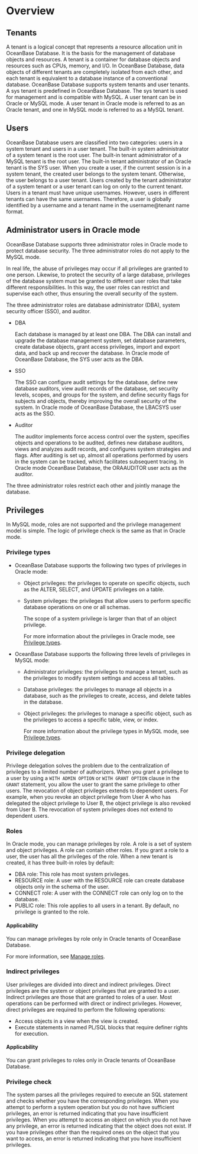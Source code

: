 
# Overview

## Tenants

A tenant is a logical concept that represents a resource allocation unit in OceanBase Database. It is the basis for the management of database objects and resources. A tenant is a container for database objects and resources such as CPUs, memory, and I/O. In OceanBase Database, data objects of different tenants are completely isolated from each other, and each tenant is equivalent to a database instance of a conventional database. OceanBase Database supports system tenants and user tenants. A sys tenant is predefined in OceanBase Database. The sys tenant is used for management and is compatible with MySQL. A user tenant can be in Oracle or MySQL mode. A user tenant in Oracle mode is referred to as an Oracle tenant, and one in MySQL mode is referred to as a MySQL tenant.

## Users

OceanBase Database users are classified into two categories: users in a system tenant and users in a user tenant. The built-in system administrator of a system tenant is the root user. The built-in tenant administrator of a MySQL tenant is the root user. The built-in tenant administrator of an Oracle tenant is the SYS user. When you create a user, if the current session is in a system tenant, the created user belongs to the system tenant. Otherwise, the user belongs to a user tenant. Users created by the tenant administrator of a system tenant or a user tenant can log on only to the current tenant. Users in a tenant must have unique usernames. However, users in different tenants can have the same usernames. Therefore, a user is globally identified by a username and a tenant name in the username@tenant name format.

## Administrator users in Oracle mode

OceanBase Database supports three administrator roles in Oracle mode to protect database security. The three administrator roles do not apply to the MySQL mode.

In real life, the abuse of privileges may occur if all privileges are granted to one person. Likewise, to protect the security of a large database, privileges of the database system must be granted to different user roles that take different responsibilities. In this way, the user roles can restrict and supervise each other, thus ensuring the overall security of the system.

The three administrator roles are database administrator (DBA), system security officer (SSO), and auditor.

* DBA

   Each database is managed by at least one DBA. The DBA can install and upgrade the database management system, set database parameters, create database objects, grant access privileges, import and export data, and back up and recover the database. In Oracle mode of OceanBase Database, the SYS user acts as the DBA.

* SSO

   The SSO can configure audit settings for the database, define new database auditors, view audit records of the database, set security levels, scopes, and groups for the system, and define security flags for subjects and objects, thereby improving the overall security of the system. In Oracle mode of OceanBase Database, the LBACSYS user acts as the SSO.

* Auditor

   The auditor implements force access control over the system, specifies objects and operations to be audited, defines new database auditors, views and analyzes audit records, and configures system strategies and flags. After auditing is set up, almost all operations performed by users in the system can be tracked, which facilitates subsequent tracing. In Oracle mode OceanBase Database, the ORAAUDITOR user acts as the auditor.

The three administrator roles restrict each other and jointly manage the database.

## Privileges

In MySQL mode, roles are not supported and the privilege management model is simple. The logic of privilege check is the same as that in Oracle mode.

### Privilege types

* OceanBase Database supports the following two types of privileges in Oracle mode:

   * Object privileges: the privileges to operate on specific objects, such as the ALTER, SELECT, and UPDATE privileges on a table.

   * System privileges: the privileges that allow users to perform specific database operations on one or all schemas.

      The scope of a system privilege is larger than that of an object privilege.

      For more information about the privileges in Oracle mode, see [Privilege types](3.permission-of-oracle-mode/1.permission-classification-of-oracle-mode.md).

* OceanBase Database supports the following three levels of privileges in MySQL mode:

   * Administrator privileges: the privileges to manage a tenant, such as the privileges to modify system settings and access all tables.

   * Database privileges: the privileges to manage all objects in a database, such as the privileges to create, access, and delete tables in the database.

   * Object privileges: the privileges to manage a specific object, such as the privileges to access a specific table, view, or index.

      For more information about the privilege types in MySQL mode, see [Privilege types](../2.user-and-permission/2.permission-of-mysql-mode/1.permission-classification-of-mysql.md).

### Privilege delegation

Privilege delegation solves the problem due to the centralization of privileges to a limited number of authorizers. When you grant a privilege to a user by using a `WITH ADMIN OPTION` or `WITH GRANT OPTION` clause in the `GRANT` statement, you allow the user to grant the same privilege to other users. The revocation of object privileges extends to dependent users. For example, when you revoke an object privilege from User A who has delegated the object privilege to User B, the object privilege is also revoked from User B. The revocation of system privileges does not extend to dependent users.

### Roles

In Oracle mode, you can manage privileges by role. A role is a set of system and object privileges. A role can contain other roles. If you grant a role to a user, the user has all the privileges of the role. When a new tenant is created, it has three built-in roles by default:

* DBA role: This role has most system privileges.
* RESOURCE role: A user with the RESOURCE role can create database objects only in the schema of the user.
* CONNECT role: A user with the CONNECT role can only log on to the database.
* PUBLIC role: This role applies to all users in a tenant. By default, no privilege is granted to the role.

<main id="notice">
    <h4>Applicability</h4>
    <p>You can manage privileges by role only in Oracle tenants of OceanBase Database. </p>
</main>

For more information, see [Manage roles](../2.user-and-permission/3.permission-of-oracle-mode/4.roles-of-oracle-mode.md).

### Indirect privileges

User privileges are divided into direct and indirect privileges. Direct privileges are the system or object privileges that are granted to a user. Indirect privileges are those that are granted to roles of a user. Most operations can be performed with direct or indirect privileges. However, direct privileges are required to perform the following operations:

* Access objects in a view when the view is created.
* Execute statements in named PL/SQL blocks that require definer rights for execution.

<main id="notice">
    <h4>Applicability</h4>
    <p>You can grant privileges to roles only in Oracle tenants of OceanBase Database. </p>
</main>

### Privilege check

The system parses all the privileges required to execute an SQL statement and checks whether you have the corresponding privileges. When you attempt to perform a system operation but you do not have sufficient privileges, an error is returned indicating that you have insufficient privileges. When you attempt to access an object on which you do not have any privilege, an error is returned indicating that the object does not exist. If you have privileges other than the required ones on the object that you want to access, an error is returned indicating that you have insufficient privileges.
